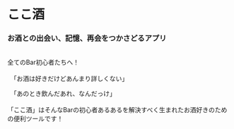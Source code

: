 # ここ酒 
### お酒との出会い、記憶、再会をつかさどるアプリ
<br />
全てのBar初心者たちへ！
<br />
<br />
　「お酒は好きだけどあんまり詳しくない」

　「あのとき飲んだあれ、なんだっけ」
 <br />
 <br />
「ここ酒」はそんなBarの初心者あるあるを解決すべく生まれたお酒好きのための便利ツールです！




